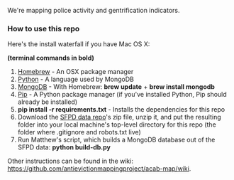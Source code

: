 We're mapping police activity and gentrification indicators.

### How to use this repo

Here's the install waterfall if you have Mac OS X:

**(terminal commands in bold)**

1. [Homebrew](http://brew.sh/) - An OSX package manager
2. [Python](https://www.python.org/downloads/) - A language used by MongoDB
3. [MongoDB](http://docs.mongodb.org/manual/tutorial/install-mongodb-on-os-x/) - With Homebrew: **brew update** + **brew install mongodb**
4. [Pip](https://pypi.python.org/pypi/pip) - A Python package manager (if you've installed Python, Pip should already be installed)
5. **pip install -r requirements.txt** - Installs the dependencies for this repo
6. Download the [SFPD data repo](https://github.com/antievictionmappingproject/sfpd-data)'s zip file, unzip it, and put the resulting folder into your local machine's top-level directory for this repo (the folder where .gitignore and robots.txt live)
7. Run Matthew's script, which builds a MongoDB database out of the SFPD data: **python build-db.py**

Other instructions can be found in the wiki: https://github.com/antievictionmappingproject/acab-map/wiki.

